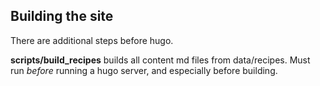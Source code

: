 
## Building the site

There are additional steps before hugo.

**scripts/build_recipes** builds all content md files from data/recipes. Must run _before_ running a hugo server,
and especially before building.